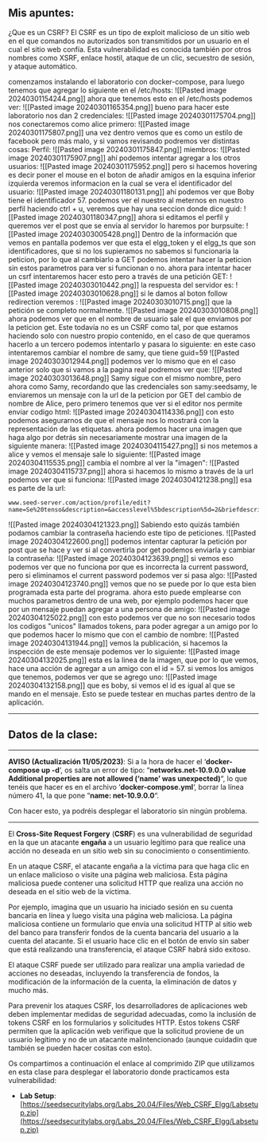 ## Mis apuntes: 

¿Que es un CSRF?
El CSRF es un tipo de exploit malicioso de un sitio web en el que comandos no autorizados son transmitidos por un usuario en el cual el sitio web confía.​ Esta vulnerabilidad es conocida también por otros nombres como XSRF, enlace hostil, ataque de un clic, secuestro de sesión, y ataque automático.

comenzamos instalando el laboratorio con docker-compose, para luego tenemos que agregar lo siguiente en el /etc/hosts:
![[Pasted image 20240301154244.png]]
ahora que tenemos esto en el /etc/hosts podemos ver: 
![[Pasted image 20240301165354.png]]
bueno para hacer este laboratorio nos dan 2 credenciales: 
![[Pasted image 20240301175704.png]]
nos conectaremos como alice primero: 
![[Pasted image 20240301175807.png]]
una vez dentro vemos que es como un estilo de facebook pero más malo, y si vamos revisando podremos ver distintas cosas: 
Perfil:
![[Pasted image 20240301175847.png]]
miembros: 
![[Pasted image 20240301175907.png]]
ahí podemos intentar agregar a los otros usuarios:
![[Pasted image 20240301175952.png]]
pero si hacemos hovering es decir poner el mouse en el boton de añadir amigos en la esquina inferior izquierda veremos informacion en la cual se vera el identificador del usuario: 
![[Pasted image 20240301180131.png]]
ahí podemos ver que Boby tiene el identificador 57.
podemos ver el nuestro al meternos en nuestro perfil haciendo ctrl + u, veremos que hay una seccion donde dice guid: 
![[Pasted image 20240301180347.png]]
ahora si editamos el perfil y queremos ver el post que se envía al servidor lo haremos por burpsuite: 
![[Pasted image 20240303005428.png]]
Dentro de la información que vemos en pantalla podemos ver que esta el elgg_token y el elgg_ts que son identificadores, que si no los supieramos no sabemos si funcionaria la peticion, por lo que al cambiarlo a GET podemos intentar hacer la peticion sin estos parametros para ver si funcionan  o no.
ahora para intentar hacer un csrf intentaremos hacer esto pero a través de una petición GET: 
![[Pasted image 20240303010442.png]]
la respuesta del servidor es: 
![[Pasted image 20240303010628.png]]
si le damos al boton follow redirection veremos :
![[Pasted image 20240303010715.png]]
que la petición se completo normalmente.
![[Pasted image 20240303010808.png]]
ahora podemos ver que en el nombre de usuario sale el que enviamos por la peticion get.
Este todavía no es un CSRF como tal, por que estamos haciendo solo con nuestro propio contenido, en el caso de que queramos hacerlo a un tercero podemos intentarlo y pasara lo siguiente: 
en este caso intentaremos cambiar el nombre de samy, que tiene guid=59
![[Pasted image 20240303012944.png]]
podemos ver lo mismo que en el caso anterior solo que si vamos a la pagina real podremos ver que: 
![[Pasted image 20240303013648.png]]
Samy sigue con el mismo nombre, pero ahora como Samy, recordando que las credenciales son samy:seedsamy, le enviaremos un mensaje con la url de la peticion por GET  del cambio de nombre de Alice, pero primero tenemos que ver si el editor nos permite enviar codigo html: 
![[Pasted image 20240304114336.png]]
con esto podemos asegurarnos de que el mensaje nos lo mostrará con la representación de las etiquetas.
ahora podemos hacer una imagen que haga algo por detrás sin necesariamente mostrar una imagen de la siguiente manera: 
![[Pasted image 20240304115427.png]]
si nos metemos a alice y vemos el mensaje sale lo siguiente: 
![[Pasted image 20240304115535.png]]
cambia el nombre al ver la "imagen":
![[Pasted image 20240304115737.png]]
ahora si hacemos lo mismo a través de la url podemos ver que si funciona: 
![[Pasted image 20240304121238.png]]
esa es parte de la url: 
```
www.seed-server.com/action/profile/edit?name=Se%20tenso&description=&accesslevel%5bdescription%5d=2&briefdescription=&accesslevel%5bbriefdescription%5d=2&location=&accesslevel%5blocation%5d=2&interests=&accesslevel%5binterests%5d=2&skills=&accesslevel%5bskills%5d=2&contactemail=&accesslevel%5bcontactemail%5d=2&phone=&accesslevel%5bphone%5d=2&mobile=&accesslevel%5bmobile%5d=2&website=&accesslevel%5bwebsite%5d=2&twitter=&accesslevel%5btwitter%5d=2&guid=56
```
![[Pasted image 20240304121323.png]]
Sabiendo esto quizás también podamos cambiar la contraseña haciendo este tipo de peticiones.
![[Pasted image 20240304122600.png]]
podemos intentar capturar la petición por post que se hace y ver si al convertirla por get podemos enviarla y cambiar la contraseña: 
![[Pasted image 20240304123639.png]]
si vemos eso podemos ver que no funciona por que es incorrecta la current password, pero si eliminamos el current password podemos ver si pasa algo: 
![[Pasted image 20240304123740.png]]
vemos que no se puede por lo que esta bien programada esta parte del programa.
ahora esto puede emplearse con muchos parametros dentro de una web, por ejemplo podemos hacer que por un mensaje puedan agregar a una persona de amigo: 
![[Pasted image 20240304125022.png]]
con esto podemos ver que no son necesario todos los codigos "unicos" llamados tokens, para poder agregar a un amigo por lo que podemos hacer lo mismo que con el cambio de nombre: 
![[Pasted image 20240304131944.png]]
vemos la publicación, si hacemos la inspección de este mensaje podemos ver lo siguiente: 
![[Pasted image 20240304132025.png]]
esta es la linea de la imagen, que por lo que vemos, hace una acción de agregar a un amigo con el id = 57. 
si vemos los amigos que tenemos, podemos ver que se agrego uno: 
![[Pasted image 20240304132158.png]]
que es boby, si vemos el id es igual al que se mando en el mensaje.
Esto se puede testear en muchas partes dentro de la aplicación.

-------------
## Datos de la clase: 

--------------------------------------------------

**AVISO (Actualización 11/05/2023)**: Si a la hora de hacer el ‘**docker-compose up -d**‘, os salta un error de tipo: “**networks.net-10.9.0.0 value Additional properties are not allowed (‘name’ was unexpected)**“, lo que tenéis que hacer es en el archivo ‘**docker-compose.yml**‘, borrar la línea número 41, la que pone “**name: net-10.9.0.0**“.

Con hacer esto, ya podréis desplegar el laboratorio sin ningún problema.

------------------------------------------------

El **Cross-Site Request Forgery** (**CSRF**) es una vulnerabilidad de seguridad en la que un atacante **engaña** a un usuario legítimo para que realice una acción no deseada en un sitio web sin su conocimiento o consentimiento.

En un ataque CSRF, el atacante engaña a la víctima para que haga clic en un enlace malicioso o visite una página web maliciosa. Esta página maliciosa puede contener una solicitud HTTP que realiza una acción no deseada en el sitio web de la víctima.

Por ejemplo, imagina que un usuario ha iniciado sesión en su cuenta bancaria en línea y luego visita una página web maliciosa. La página maliciosa contiene un formulario que envía una solicitud HTTP al sitio web del banco para transferir fondos de la cuenta bancaria del usuario a la cuenta del atacante. Si el usuario hace clic en el botón de envío sin saber que está realizando una transferencia, el ataque CSRF habrá sido exitoso.

El ataque CSRF puede ser utilizado para realizar una amplia variedad de acciones no deseadas, incluyendo la transferencia de fondos, la modificación de la información de la cuenta, la eliminación de datos y mucho más.

Para prevenir los ataques CSRF, los desarrolladores de aplicaciones web deben implementar medidas de seguridad adecuadas, como la inclusión de tokens CSRF en los formularios y solicitudes HTTP. Estos tokens CSRF permiten que la aplicación web verifique que la solicitud proviene de un usuario legítimo y no de un atacante malintencionado (aunque cuidadín que también se pueden hacer cositas con esto).

Os compartimos a continuación el enlace al comprimido ZIP que utilizamos en esta clase para desplegar el laboratorio donde practicamos esta vulnerabilidad:

- **Lab Setup**: [https://seedsecuritylabs.org/Labs_20.04/Files/Web_CSRF_Elgg/Labsetup.zip](https://seedsecuritylabs.org/Labs_20.04/Files/Web_CSRF_Elgg/Labsetup.zip)